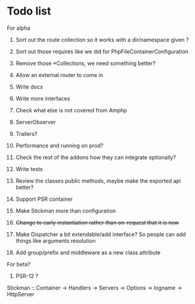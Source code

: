 # Todo list

For alpha

1. Sort out the route collection so it works with a dir/namespace given ?
2. Sort out those requires like we did for PhpFileContainerConfiguration
3. Remove those *Collections, we need something better?

4. Allow an external router to come in
5. Write docs
6. Write more interfaces

7. Check what else is not covered from Amphp
8. ServerObserver
9. Trailers?
10. Performance and running on prod? 
11. Check the rest of the addons how they can integrate optionally?

12. Write tests
13. Review the classes public methods, maybe make the exported api better?

14. Support PSR container
15. Make Stickman more than configuration
16. ~~Change to early instantiation rather than on-request that it is now~~

17. Make Dispatcher a bit extendable/add interface? So people can add things like arguments resolution

18. Add group/prefix and middleware as a new class attribute

For beta?

1. PSR-12 ?



Stickman :: Container -> Handlers -> Servers -> Options -> logname -> HttpServer